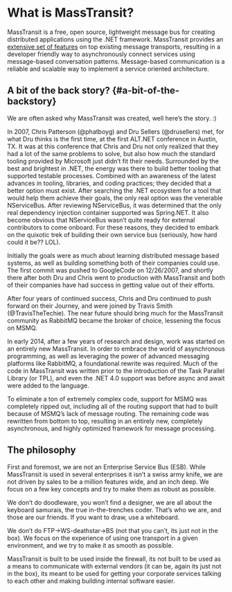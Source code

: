 # What is MassTransit?

MassTransit is a free, open source, lightweight message bus for creating distributed applications using the .NET framework. MassTransit provides an [extensive set of features](http://docs.masstransit-project.com/en/latest/overview/valueadd.html) on top existing message transports, resulting in a developer friendly way to asynchronously connect services using message-based conversation patterns. Message-based communication is a reliable and scalable way to implement a service oriented architecture.

## A bit of the back story? {#a-bit-of-the-backstory}

We are often asked why MassTransit was created, well here’s the story. :\)

In 2007, Chris Patterson \(@phatboyg\) and Dru Sellers \(@drusellers\) met, for what Dru thinks is the first time, at the first ALT.NET conference in Austin, TX. It was at this conference that Chris and Dru not only realized that they had a lot of the same problems to solve, but also how much the standard tooling provided by Microsoft just didn’t fit their needs. Surrounded by the best and brightest in .NET, the energy was there to build better tooling that supported testable processes. Combined with an awareness of the latest advances in tooling, libraries, and coding practices; they decided that a better option must exist. After searching the .NET ecosystem for a tool that would help them achieve their goals, the only real option was the venerable NServiceBus. After reviewing NServiceBus, it was determined that the only real dependency injection container supported was Spring.NET. It also become obvious that NServiceBus wasn’t quite ready for external contributors to come onboard. For these reasons, they decided to embark on the quixotic trek of building their own service bus \(seriously, how hard could it be?? LOL\).

Initially the goals were as much about learning distributed message based systems, as well as building something both of their companies could use. The first commit was pushed to GoogleCode on 12/26/2007, and shortly there after both Dru and Chris went to production with MassTransit and both of their companies have had success in getting value out of their efforts.

After four years of continued success, Chris and Dru continued to push forward on their Journey, and were joined by Travis Smith \(@TravisTheTechie\). The near future should bring much for the MassTransit community as RabbitMQ became the broker of choice, lessening the focus on MSMQ.

In early 2014, after a few years of research and design, work was started on an entirely new MassTransit. In order to embrace the world of asynchronous programming, as well as leveraging the power of advanced messaging platforms like RabbitMQ, a foundational rewrite was required. Much of the code in MassTransit was written prior to the introduction of the Task Parallel Library (or TPL), and even the .NET 4.0 support was before async and await were added to the language.

To eliminate a ton of extremely complex code, support for MSMQ was completely ripped out, including all of the routing support that had to built because of MSMQ’s lack of message routing. The remaining code was rewritten from bottom to top, resulting in an entirely new, completely asynchronous, and highly optimized framework for message processing.

## The philosophy

First and foremost, we are not an Enterprise Service Bus \(ESB\). While MassTransit is used in several enterprises it isn’t a swiss army knife, we are not driven by sales to be a million features wide, and an inch deep. We focus on a few key concepts and try to make them as robust as possible.

We don’t do doodleware, you won’t find a designer, we are all about the keyboard samurais, the true in-the-trenches coder. That’s who we are, and those are our friends. If you want to draw, use a whiteboard.

We don’t do FTP-&gt;WS-deathstar-&gt;BS \(not that you can’t, its just not in the box\). We focus on the experience of using one transport in a given environment, and we try to make it as smooth as possible.

MassTransit is built to be used inside the firewall, its not built to be used as a means to communicate with external vendors \(it can be, again its just not in the box\), its meant to be used for getting your corporate services talking to each other and making building internal software easier.

